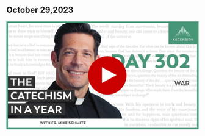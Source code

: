 ## October 29,2023 ##

[![War](https://raw.githubusercontent.com/linusjf/CIAY/main/October/jpgs/Day302.jpg)](https://youtu.be/mFVXXjnIcYQ "War")

